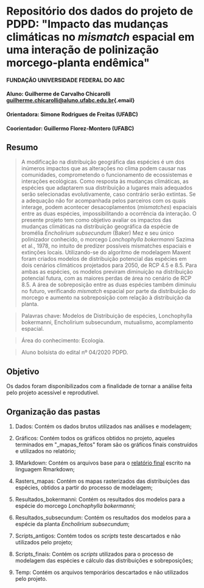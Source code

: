 # Repositório dos dados do projeto de PDPD: "Impacto das mudanças climáticas no *mismatch* espacial em uma interação de polinização morcego-planta endêmica"

#### FUNDAÇÃO UNIVERSIDADE FEDERAL DO ABC
#### Aluno: Guilherme de Carvalho Chicarolli [guilherme.chicarolli\@aluno.ufabc.edu.br](mailto:guilherme.chicarolli@aluno.ufabc.edu.br){.email}
#### Orientadora: Simone Rodrigues de Freitas (UFABC)
#### Coorientador: Guillermo Florez-Montero (UFABC)

## Resumo
> A modificação na distribuição geográfica das espécies é um dos inúmeros impactos que as alterações no clima podem causar nas comunidades, comprometendo o funcionamento de ecossistemas e interações ecológicas. Como resposta às mudanças climáticas, as espécies que adaptarem sua distribuição a lugares mais adequados serão selecionadas evolutivamente, caso contrário serão extintas. Se a adequação não for acompanhada pelos parceiros com os quais interage, podem acontecer desacoplamentos (*mismatches*) espaciais entre as duas espécies, impossibilitando a ocorrência da interação. O presente projeto tem como objetivo avaliar os impactos das mudanças climáticas na distribuição geográfica da espécie de bromélia *Encholirium subsecundum* (Baker) Mez e seu único polinizador conhecido, o morcego *Lonchophylla bokermanni* Sazima et al., 1978, no intuito de predizer possíveis mismatches espaciais e extinções locais. Utilizando-se do algoritmo de modelagem Maxent foram criados modelos de distribuição potencial das espécies em dois cenários climáticos projetados para 2050, de RCP 4.5 e 8.5. Para ambas as espécies, os modelos previram diminuição na distribuição potencial futura, com as maiores perdas de área no cenário de RCP 8.5. A área de sobreposição entre as duas espécies também diminuiu no futuro, verificando *mismatch* espacial por parte da distribuição do morcego e aumento na sobreposição com relação à distribuição da planta. 

> Palavras chave: Modelos de Distribuição de espécies, Lonchophylla bokermanni, Encholirium subsecundum, mutualismo, acomplamento espacial.

> Área do conhecimento: Ecologia.

> Aluno bolsista do edital nº 04/2020 PDPD.

## Objetivo 

Os dados foram disponibilizados com a finalidade de tornar a análise feita pelo projeto acessível e reprodutível.

## Organização das pastas 

1. Dados: Contém os dados brutos utilizados nas análises e modelagem;

2. Gráficos: Contém todos os gráficos obtidos no projeto, aqueles terminados em "_mapas\_feitos" foram são os gráficos finais construídos e utilizados no relatório;

3. RMarkdown: Contém os arquivos base para o [relatório final](https://github.com/guilhermechicarolli/PDPD/blob/main/RMarkdown/Relatorio_pdpd.pdf) escrito na linguagem Rmarkdown;

4. Rasters_mapas: Contém os mapas rasterizados das distribuições das espécies, obtidos a partir do processo de modelagem;

5. Resultados_bokermanni: Contém os resultados dos modelos para a espécie do morcego *Lonchophylla bokermanni*;

6. Resultados_subsecundum: Contém os resultados dos modelos para a espécie da planta *Encholirium subsecundum*;

7. Scripts_antigos: Contém todos os *scripts* teste descartados e não utilizados pelo projeto;

8. Scripts_finais: Contém os *scripts* utilizados para o processo de modelagem das espécies e cálculo das distribuições e sobreposições;

9. Temp: Contém os arquivos temporários descartados e não utilizados pelo projeto.
